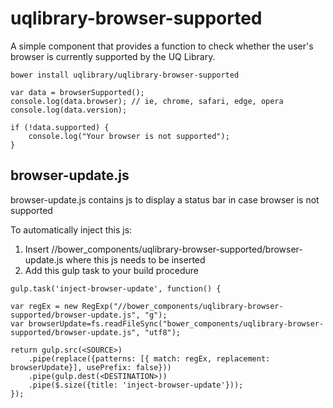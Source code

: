 # uqlibrary-browser-supported

A simple component that provides a function to check whether the user's browser is currently supported by the UQ
Library.

```bower install uqlibrary/uqlibrary-browser-supported```

```
var data = browserSupported();
console.log(data.browser); // ie, chrome, safari, edge, opera
console.log(data.version);

if (!data.supported) {
    console.log("Your browser is not supported");
}
```

## browser-update.js

browser-update.js contains js to display a status bar in case browser is not supported

To automatically inject this js:

1. Insert //bower_components/uqlibrary-browser-supported/browser-update.js where this js needs to be inserted
2. Add this gulp task to your build procedure

```
gulp.task('inject-browser-update', function() {

var regEx = new RegExp("//bower_components/uqlibrary-browser-supported/browser-update.js", "g");
var browserUpdate=fs.readFileSync("bower_components/uqlibrary-browser-supported/browser-update.js", "utf8");

return gulp.src(<SOURCE>)
    .pipe(replace({patterns: [{ match: regEx, replacement: browserUpdate}], usePrefix: false}))
    .pipe(gulp.dest(<DESTINATION>))
    .pipe($.size({title: 'inject-browser-update'}));
});
```